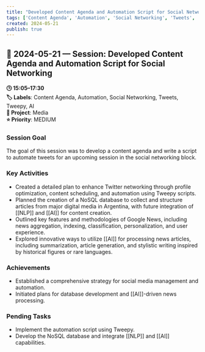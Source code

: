 ```yaml
---
title: "Developed Content Agenda and Automation Script for Social Networking"
tags: ['Content Agenda', 'Automation', 'Social Networking', 'Tweets', 'Tweepy', 'AI']
created: 2024-05-21
publish: true
---
```


## 📅 2024-05-21 — Session: Developed Content Agenda and Automation Script for Social Networking

**🕒 15:05–17:30**  
**🏷️ Labels**: Content Agenda, Automation, Social Networking, Tweets, Tweepy, AI  
**📂 Project**: Media  
**⭐ Priority**: MEDIUM  


### Session Goal
The goal of this session was to develop a content agenda and write a script to automate tweets for an upcoming session in the social networking block.

### Key Activities
- Created a detailed plan to enhance Twitter networking through profile optimization, content scheduling, and automation using Tweepy scripts.
- Planned the creation of a NoSQL database to collect and structure articles from major digital media in Argentina, with future integration of [[NLP]] and [[AI]] for content creation.
- Outlined key features and methodologies of Google News, including news aggregation, indexing, classification, personalization, and user experience.
- Explored innovative ways to utilize [[AI]] for processing news articles, including summarization, article generation, and stylistic writing inspired by historical figures or rare languages.

### Achievements
- Established a comprehensive strategy for social media management and automation.
- Initiated plans for database development and [[AI]]-driven news processing.

### Pending Tasks
- Implement the automation script using Tweepy.
- Develop the NoSQL database and integrate [[NLP]] and [[AI]] capabilities.
